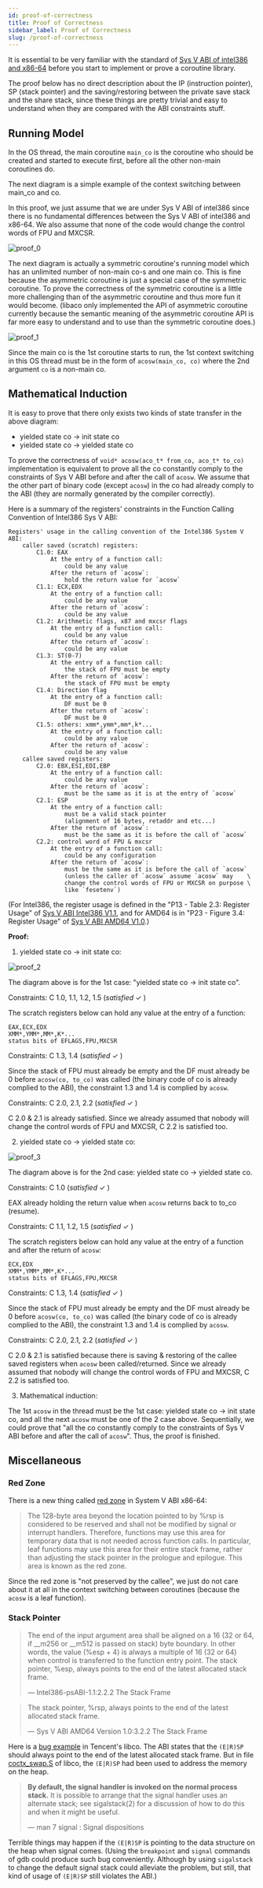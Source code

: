 ```yaml
---
id: proof-of-correctness
title: Proof of Correctness
sidebar_label: Proof of Correctness
slug: /proof-of-correctness
---
```


It is essential to be very familiar with the standard of [Sys V ABI of intel386 and x86-64](https://github.com/hjl-tools/x86-psABI/wiki/X86-psABI) before you start to implement or prove a coroutine library.

The proof below has no direct description about the IP (instruction pointer), SP (stack pointer) and the saving/restoring between the private save stack and the share stack, since these things are pretty trivial and easy to understand when they are compared with the ABI constraints stuff.

## Running Model

In the OS thread, the main coroutine `main_co` is the coroutine who should be created and started to execute first, before all the other non-main coroutines do.

The next diagram is a simple example of the context switching between main_co and co.

In this proof, we just assume that we are under Sys V ABI of intel386 since there is no fundamental differences between the Sys V ABI of intel386 and x86-64. We also assume that none of the code would change the control words of FPU and MXCSR.

![proof_0](img/proof_0.png)

The next diagram is actually a symmetric coroutine's running model which has an unlimited number of non-main co-s and one main co. This is fine because the asymmetric coroutine is just a special case of the symmetric coroutine. To prove the correctness of the symmetric coroutine is a little more challenging than of the asymmetric coroutine and thus more fun it would become. (libaco only implemented the API of asymmetric coroutine currently because the semantic meaning of the asymmetric coroutine API is far more easy to understand and to use than the symmetric coroutine does.)

![proof_1](img/proof_1.png)

Since the main co is the 1st coroutine starts to run, the 1st context switching in this OS thread must be in the form of `acosw(main_co, co)` where the 2nd argument `co` is a non-main co.

## Mathematical Induction

It is easy to prove that there only exists two kinds of state transfer in the above diagram:

* yielded state co → init state co
* yielded state co → yielded state co

To prove the correctness of `void* acosw(aco_t* from_co, aco_t* to_co)` implementation is equivalent to prove all the co constantly comply to the constraints of Sys V ABI before and after the call of `acosw`. We assume that the other part of binary code (except `acosw`) in the co had already comply to the ABI (they are normally generated by the compiler correctly).

Here is a summary of the registers' constraints in the Function Calling Convention of Intel386 Sys V ABI:

```
Registers' usage in the calling convention of the Intel386 System V ABI:
    caller saved (scratch) registers:
        C1.0: EAX
            At the entry of a function call:
                could be any value
            After the return of `acosw`:
                hold the return value for `acosw`
        C1.1: ECX,EDX
            At the entry of a function call:
                could be any value
            After the return of `acosw`:
                could be any value
        C1.2: Arithmetic flags, x87 and mxcsr flags
            At the entry of a function call:
                could be any value
            After the return of `acosw`:
                could be any value
        C1.3: ST(0-7)
            At the entry of a function call:
                the stack of FPU must be empty
            After the return of `acosw`:
                the stack of FPU must be empty
        C1.4: Direction flag
            At the entry of a function call:
                DF must be 0
            After the return of `acosw`:
                DF must be 0
        C1.5: others: xmm*,ymm*,mm*,k*...
            At the entry of a function call:
                could be any value
            After the return of `acosw`:
                could be any value
    callee saved registers:
        C2.0: EBX,ESI,EDI,EBP
            At the entry of a function call:
                could be any value
            After the return of `acosw`:
                must be the same as it is at the entry of `acosw` 
        C2.1: ESP
            At the entry of a function call:
                must be a valid stack pointer
                (alignment of 16 bytes, retaddr and etc...)
            After the return of `acosw`:
                must be the same as it is before the call of `acosw`
        C2.2: control word of FPU & mxcsr
            At the entry of a function call:
                could be any configuration
            After the return of `acosw`:
                must be the same as it is before the call of `acosw` 
                (unless the caller of `acosw` assume `acosw` may    \
                change the control words of FPU or MXCSR on purpose \
                like `fesetenv`)
```

(For Intel386, the register usage is defined in the "P13 - Table 2.3: Register Usage" of [Sys V ABI Intel386 V1.1](https://github.com/hjl-tools/x86-psABI/wiki/X86-psABI), and for AMD64 is in "P23 - Figure 3.4: Register Usage" of [Sys V ABI AMD64 V1.0](https://github.com/hjl-tools/x86-psABI/wiki/X86-psABI).)

**Proof:**

1. yielded state co -> init state co:

![proof_2](img/proof_2.png)

The diagram above is for the 1st case: "yielded state co -> init state co".

Constraints: C 1.0, 1.1, 1.2, 1.5 (*satisfied* ✓ )

The scratch registers below can hold any value at the entry of a function:

```
EAX,ECX,EDX
XMM*,YMM*,MM*,K*...
status bits of EFLAGS,FPU,MXCSR
```

Constraints: C 1.3, 1.4 (*satisfied* ✓ )

Since the stack of FPU must already be empty and the DF must already be 0 before `acosw(co, to_co)` was called (the binary code of co is already complied to the ABI), the constraint 1.3 and 1.4 is complied by `acosw`.

Constraints: C 2.0, 2.1, 2.2 (*satisfied* ✓ )

C 2.0 & 2.1 is already satisfied. Since we already assumed that nobody will change the control words of FPU and MXCSR, C 2.2 is satisfied too.

2. yielded state co -> yielded state co:

![proof_3](img/proof_3.png)

The diagram above is for the 2nd case: yielded state co -> yielded state co.

Constraints: C 1.0 (*satisfied* ✓ )

EAX already holding the return value when `acosw` returns back to to_co (resume).

Constraints: C 1.1, 1.2, 1.5 (*satisfied* ✓ )

The scratch registers below can hold any value at the entry of a function and after the return of `acosw`:

```
ECX,EDX
XMM*,YMM*,MM*,K*...
status bits of EFLAGS,FPU,MXCSR
```

Constraints: C 1.3, 1.4 (*satisfied* ✓ )

Since the stack of FPU must already be empty and the DF must already be 0 before `acosw(co, to_co)` was called (the binary code of co is already complied to the ABI), the constraint 1.3 and 1.4 is complied by `acosw`.

Constraints: C 2.0, 2.1, 2.2 (*satisfied* ✓ )

C 2.0 & 2.1 is satisfied because there is saving & restoring of the callee saved registers when `acosw` been called/returned. Since we already assumed that nobody will change the control words of FPU and MXCSR, C 2.2 is satisfied too.

3. Mathematical induction:

The 1st `acosw` in the thread must be the 1st case: yielded state co -> init state co, and all the next `acosw` must be one of the 2 case above. Sequentially, we could prove that "all the co constantly comply to the constraints of Sys V ABI before and after the call of `acosw`". Thus, the proof is finished.

## Miscellaneous

### Red Zone

There is a new thing called [red zone](https://en.wikipedia.org/wiki/Red_zone_(computing)) in System V ABI x86-64:

> The 128-byte area beyond the location pointed to by %rsp is considered to be reserved and shall not be modified by signal or interrupt handlers. Therefore, functions may use this area for temporary data that is not needed across function calls. In particular, leaf functions may use this area for their entire stack frame, rather than adjusting the stack pointer in the prologue and epilogue. This area is known as the red zone.

Since the red zone is "not preserved by the callee", we just do not care about it at all in the context switching between coroutines (because the `acosw` is a leaf function).

### Stack Pointer

> The end of the input argument area shall be aligned on a 16 (32 or 64, if \_\_m256 or \_\_m512 is passed on stack) byte boundary. In other words, the value (%esp + 4) is always a multiple of 16 (32 or 64) when control is transferred to the function entry point. The stack pointer, %esp, always points to the end of the latest allocated stack frame.
>
> — Intel386-psABI-1.1:2.2.2 The Stack Frame

> The stack pointer, %rsp, always points to the end of the latest allocated stack frame.
>
> — Sys V ABI AMD64 Version 1.0:3.2.2 The Stack Frame

Here is a [bug example](https://github.com/Tencent/libco/blob/v1.0/coctx_swap.S#L27) in Tencent's libco. The ABI states that the `(E|R)SP` should always point to the end of the latest allocated stack frame. But in file [coctx_swap.S](https://github.com/Tencent/libco/blob/v1.0/coctx_swap.S#L27) of libco, the `(E|R)SP` had been used to address the memory on the heap.

>**By default, the signal handler  is invoked  on  the normal process stack.**  It is possible to arrange that the signal handler uses an alternate stack; see sigalstack(2)  for  a discussion of how to do this and when it might be useful.
>
>— man 7 signal : Signal dispositions

Terrible things may happen if the `(E|R)SP`  is pointing to the data structure on the heap when signal comes. (Using the `breakpoint` and `signal` commands of gdb could produce such bug conveniently. Although by using `sigalstack` to change the default signal stack could alleviate the problem, but still, that kind of usage of `(E|R)SP` still violates the ABI.)
